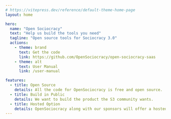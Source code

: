 ```yaml
---
# https://vitepress.dev/reference/default-theme-home-page
layout: home

hero:
  name: "Open Sociocracy"
  text: "Help us build the tools you need"
  tagline: "Open source tools for Sociocracy 3.0"
  actions:
    - theme: brand
      text: Get the code
      link: https://github.com/OpenSociocracy/open-sociocracy-saas
    - theme: alt
      text: User Manual
      link: /user-manual

features:
  - title: Open Source
    details: All the code for OpenSociocracy is free and open source.
  - title: Build in Public
    details: We want to build the product the S3 community wants.
  - title: Hosted Option
    details: OpenSociocracy along with our sponsors will offer a hosted Saas solution.
---
```


